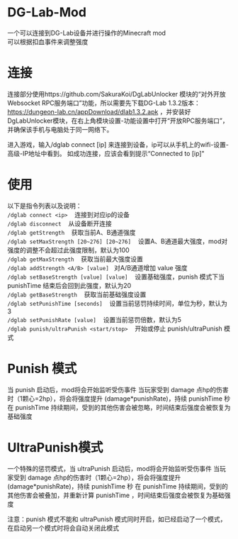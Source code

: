 # DG-Lab-Mod
一个可以连接到DG-Lab设备并进行操作的Minecraft mod  
可以根据扣血事件来调整强度
# 连接
连接部分使用https://github.com/SakuraKoi/DgLabUnlocker 模块的“对外开放Websocket RPC服务端口”功能，所以需要先下载DG-Lab 1.3.2版本：https://dungeon-lab.cn/appDownload/dlab1.3.2.apk ，并安装好DgLabUnlocker模块，在右上角模块设置-功能设置中打开“开放RPC服务端口”，并确保该手机与电脑处于同一网络下。

进入游戏，输入/dglab connect [ip] 来连接到设备，ip可以从手机上的wifi-设置-高级-IP地址中看到。
如成功连接，应该会看到提示“Connected to [ip]"
# 使用
以下是指令列表以及说明：  
`/dglab connect <ip>` &nbsp;&nbsp;    连接到对应ip的设备  
`/dglab disconnect`  &nbsp;&nbsp;   从设备断开连接  
`/dglab getStrength`  &nbsp;&nbsp;  获取当前A、B通道强度  
`/dglab setMaxStrength [20~276] [20~276]` &nbsp;&nbsp;  设置A、B通道最大强度，mod对强度的调整不会超过此强度限制，默认为100  
`/dglab getMaxStrength` &nbsp;&nbsp;  获取当前最大强度设置  
`/dglab addStrength <A/B> [value]`&nbsp;&nbsp; 对A/B通道增加 value 强度  
`/dglab setBaseStrength [value] [value]`  &nbsp;&nbsp;  设置基础强度，punish 模式下当 punishTime 结束后会回到此强度，默认为20  
`/dglab getBaseStrength` &nbsp;&nbsp;   获取当前基础强度设置  
`/dglab setPunishTime [seconds]`  &nbsp;&nbsp;  设置当前惩罚持续时间，单位为秒，默认为3  
`/dglab setPunishRate [value]` &nbsp;&nbsp;   设置当前惩罚倍数，默认为5  
`/dglab punish/ultraPunish <start/stop>` &nbsp;&nbsp;   开始或停止 punish/ultraPunish 模式
# Punish 模式
当 punish 启动后，mod将会开始监听受伤事件
当玩家受到 damage 点hp的伤害时（1颗心=2hp），将会将强度提升 (damage*punishRate)，持续 punishTime 秒
在 punishTime 持续期间，受到的其他伤害会被忽略，时间结束后强度会被恢复为基础强度
# UltraPunish模式
一个特殊的惩罚模式，当 ultraPunish 启动后，mod将会开始监听受伤事件
当玩家受到 damage 点hp的伤害时（1颗心=2hp），将会将强度提升 (damage*punishRate)，持续 punishTime 秒
在 punishTime 持续期间，受到的其他伤害会被叠加，并重新计算 punishTime ，时间结束后强度会被恢复为基础强度

注意：punish 模式不能和 ultraPunish 模式同时开启，如已经启动了一个模式，在启动另一个模式时将会自动关闭此模式
